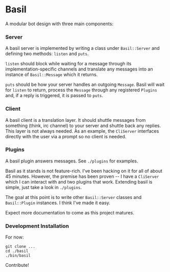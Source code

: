 # Basil

A modular bot design with three main components:

### Server

A basil server is implemented by writing a class under `Basil::Server` 
and defining two methods: `listen` and `puts`.

`listen` should block while waiting for a message through its 
implementation-specific channels and translate any messages into an 
instance of `Basil::Message` which it returns.

`puts` should be how your server handles an outgoing `Message`. Basil 
will wait for `listen` to return, process the `Message` through any 
registered `Plugins` and, if a reply is triggered, it is passed to 
`puts`.

### Client

A basil client is a translation layer. It should shuttle messages from 
something (think, irc channel) to your server and shuttle back any 
replies. This layer is not always needed. As an example, the `CliServer` 
interfaces directly with the user via a prompt so no client is needed.

### Plugins

A basil plugin answers messages. See `./plugins` for examples.

Basil as it stands is not feature-rich. I've been hacking on it for all 
of about 45 minutes. However, the premise has been proven -- I have a 
`CliServer` which I can interact with and two plugins that work. 
Extending basil is simple, just take a look in `./plugins`.

The goal at this point is to write other `Basil::Server` classes and 
`Basil::Plugin` instances. I think I've made it easy.

Expect more documentation to come as this project matures.

### Development Installation

For now:

    git clone ...
    cd ./basil
    ./bin/basil

Contribute!
